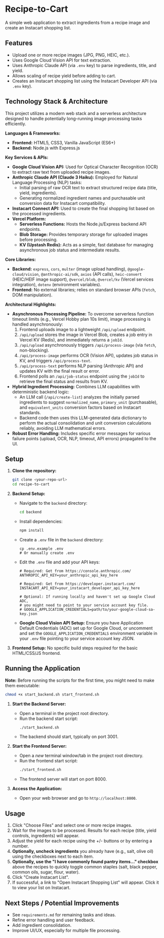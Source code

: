 # Recipe-to-Cart

A simple web application to extract ingredients from a recipe image and create an Instacart shopping list.

## Features

*   Upload one or more recipe images (JPG, PNG, HEIC, etc.).
*   Uses Google Cloud Vision API for text extraction.
*   Uses Anthropic Claude API (via `.env` key) to parse ingredients, title, and yield.
*   Allows scaling of recipe yield before adding to cart.
*   Creates an Instacart shopping list using the Instacart Developer API (via `.env` key).

## Technology Stack & Architecture

This project utilizes a modern web stack and a serverless architecture designed to handle potentially long-running image processing tasks efficiently.

**Languages & Frameworks:**

*   **Frontend:** HTML5, CSS3, Vanilla JavaScript (ES6+)
*   **Backend:** Node.js with Express.js

**Key Services & APIs:**

*   **Google Cloud Vision API:** Used for Optical Character Recognition (OCR) to extract raw text from uploaded recipe images.
*   **Anthropic Claude API (Claude 3 Haiku):** Employed for Natural Language Processing (NLP) tasks:
    *   Initial parsing of raw OCR text to extract structured recipe data (title, yield, ingredients).
    *   Generating normalized ingredient names and purchasable unit conversion data for Instacart compatibility.
*   **Instacart Connect API:** Used to create the final shopping list based on the processed ingredients.
*   **Vercel Platform:**
    *   **Serverless Functions:** Hosts the Node.js/Express backend API endpoints.
    *   **Blob Storage:** Provides temporary storage for uploaded images before processing.
    *   **KV (Upstash Redis):** Acts as a simple, fast database for managing asynchronous job status and intermediate results.

**Core Libraries:**

*   **Backend:** `express`, `cors`, `multer` (image upload handling), `@google-cloud/vision`, `@anthropic-ai/sdk`, `axios` (API calls), `heic-convert` (HEIC/HEIF image support), `@vercel/blob`, `@vercel/kv` (Vercel services integration), `dotenv` (environment variables).
*   **Frontend:** No external libraries; relies on standard browser APIs (`fetch`, DOM manipulation).

**Architectural Highlights:**

*   **Asynchronous Processing Pipeline:** To overcome serverless function timeout limits (e.g., Vercel Hobby plan 10s limit), image processing is handled asynchronously:
    1.  Frontend uploads image to a lightweight `/api/upload` endpoint.
    2.  `/api/upload` stores the image in Vercel Blob, creates a job entry in Vercel KV (Redis), and immediately returns a `jobId`.
    3.  `/api/upload` asynchronously triggers `/api/process-image` (via `fetch`, non-blocking).
    4.  `/api/process-image` performs OCR (Vision API), updates job status in KV, and triggers `/api/process-text`.
    5.  `/api/process-text` performs NLP parsing (Anthropic API) and updates KV with the final result or error.
    6.  Frontend polls an `/api/job-status` endpoint using the `jobId` to retrieve the final status and results from KV.
*   **Hybrid Ingredient Processing:** Combines LLM capabilities with deterministic backend logic:
    *   An LLM call (`/api/create-list`) analyzes the initially parsed ingredients to suggest `normalized_name`, `primary_unit` (purchasable), and `equivalent_units` conversion factors based on Instacart standards.
    *   Backend code then uses this LLM-generated data dictionary to perform the actual consolidation and unit conversion calculations reliably, avoiding LLM mathematical errors.
*   **Robust Error Handling:** Includes specific error messages for various failure points (upload, OCR, NLP, timeout, API errors) propagated to the UI.

## Setup

1.  **Clone the repository:**
    ```bash
    git clone <your-repo-url>
    cd recipe-to-cart
    ```
2.  **Backend Setup:**
    *   Navigate to the `backend` directory:
        ```bash
        cd backend
        ```
    *   Install dependencies:
        ```bash
        npm install
        ```
    *   Create a `.env` file in the `backend` directory:
        ```
        cp .env.example .env 
        # Or manually create .env
        ```
    *   Edit the `.env` file and add your API keys:
        ```dotenv
        # Required: Get from https://console.anthropic.com/
        ANTHROPIC_API_KEY=your_anthropic_api_key_here
        
        # Required: Get from https://developer.instacart.com/
        INSTACART_API_KEY=your_instacart_developer_api_key_here
        
        # Optional: If running locally and haven't set up Google Cloud ADC, 
        # you might need to point to your service account key file.
        # GOOGLE_APPLICATION_CREDENTIALS=path/to/your-google-cloud-sa-key.json 
        ```
    *   **Google Cloud Vision API Setup:** Ensure you have Application Default Credentials (ADC) set up for Google Cloud, or uncomment and set the `GOOGLE_APPLICATION_CREDENTIALS` environment variable in your `.env` file pointing to your service account key JSON.

3.  **Frontend Setup:** No specific build steps required for the basic HTML/CSS/JS frontend.

## Running the Application

**Note:** Before running the scripts for the first time, you might need to make them executable:
```bash
chmod +x start_backend.sh start_frontend.sh
```

1.  **Start the Backend Server:**
    *   Open a terminal in the project root directory.
    *   Run the backend start script:
        ```bash
        ./start_backend.sh
        ```
    *   The backend should start, typically on port 3001.

2.  **Start the Frontend Server:**
    *   Open a *new* terminal window/tab in the project root directory.
    *   Run the frontend start script:
        ```bash
        ./start_frontend.sh
        ```
    *   The frontend server will start on port 8000.

3.  **Access the Application:**
    *   Open your web browser and go to `http://localhost:8000`.

## Usage

1.  Click "Choose Files" and select one or more recipe images.
2.  Wait for the images to be processed. Results for each recipe (title, yield controls, ingredients) will appear.
3.  Adjust the yield for each recipe using the +/- buttons or by entering a number.
4.  **Optionally, uncheck ingredients** you already have (e.g., salt, olive oil) using the checkboxes next to each item. 
5.  **Optionally, use the "I have commonly found pantry items..." checkbox** above the recipes to quickly toggle common staples (salt, black pepper, common oils, sugar, flour, water).
6.  Click "Create Instacart List".
7.  If successful, a link to "Open Instacart Shopping List" will appear. Click it to view your list on Instacart.

## Next Steps / Potential Improvements

*   See `requirements.md` for remaining tasks and ideas.
*   Refine error handling and user feedback.
*   Add ingredient consolidation.
*   Improve UI/UX, especially for multiple file processing. 